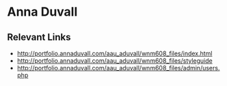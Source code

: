 # Anna Duvall
 

## Relevant Links 
- http://portfolio.annaduvall.com/aau_aduvall/wnm608_files/index.html
- http://portfolio.annaduvall.com/aau_aduvall/wnm608_files/styleguide
- http://portfolio.annaduvall.com/aau_aduvall/wnm608_files/admin/users.php
